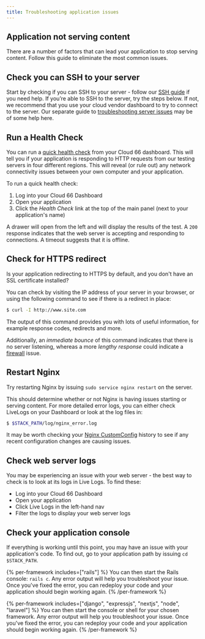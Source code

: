 ```yaml
---
title: Troubleshooting application issues
---
```


## Application not serving content

There are a number of factors that can lead your application to stop serving content. Follow this guide to eliminate the most common issues.

## Check you can SSH to your server

Start by checking if you can SSH to your server - follow our [SSH guide](/docs/servers/ssh-to-server) if you need help. If you’re able to SSH to the server, try the steps below. If not, we recommend that you use your cloud vendor dashboard to try to connect to the server. Our separate guide to [troubleshooting server issues](/docs/servers/troubleshooting-server-connection) may be of some help here. 

## Run a Health Check

You can run a [quick health check](/docs/servers/application-health-checks#global-availability-checks) from your Cloud 66 dashboard. This will tell you if your application is responding to HTTP requests from our testing servers in four different regions. This will reveal (or rule out) any network connectivity issues between your own computer and your application.

To run a quick health check:

1. Log into your Cloud 66 Dashboard 
2. Open your application
3. Click the *Health Check* link at the top of the main panel (next to your application's name) 

A drawer will open from the left and will display the results of the test. A `200` response indicates that the web server is accepting and responding to connections. A timeout suggests that it is offline.  

## Check for HTTPS redirect

Is your application redirecting to HTTPS by default, and you don't have an SSL certificate installed?

You can check by visiting the IP address of your server in your browser, or using the following command to see if there is a redirect in place:

```bash
$ curl -I http://www.site.com
```

The output of this command provides you with lots of useful information, for example response codes, redirects and more. 

Additionally, an *immediate bounce* of this command indicates that there is no server listening, whereas a more *lengthy response* could indicate a [firewall](/docs/security/firewall-rule) issue.

## Restart Nginx

Try restarting Nginx by issuing `sudo service nginx restart` on the server.

This should determine whether or not Nginx is having issues starting or serving content. For more detailed error logs, you can either check LiveLogs on your Dashboard or look at the log files in:

```bash
$ $STACK_PATH/log/nginx_error.log
```

It may be worth checking your [Nginx CustomConfig](/docs/custom-config/custom-config#accessing-custom-config) history to see if any recent configuration changes are causing issues.

## Check web server logs

You may be experiencing an issue with your web server - the best way to check is to look at its logs in Live Logs. To find these:

- Log into your Cloud 66 Dashboard
- Open your application
- Click Live Logs in the left-hand nav
- Filter the logs to display your web server logs

## Check your application console

If everything is working until this point, you may have an issue  with your application's code. To find out, go to your application path by issuing `cd $STACK_PATH`.

{% per-framework includes=["rails"] %}
You can then start the Rails console: `rails c`. Any error output will help you troubleshoot your issue. Once you've fixed the error, you can redeploy your code and your application should begin working again.
{% /per-framework %}

{% per-framework includes=["django", "expressjs", "nextjs", "node", "laravel"] %}
You can then start the console or shell for your chosen framework. Any error output will help you troubleshoot your issue. Once you've fixed the error, you can redeploy your code and your application should begin working again.
{% /per-framework %}